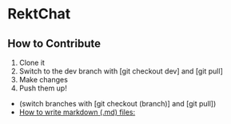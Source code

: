 # RektChat

## How to Contribute
1. Clone it
2. Switch to the dev branch with [git checkout dev] and [git pull]
3. Make changes
4. Push them up!
* (switch branches with [git checkout (branch)] and [git pull])
* [How to write markdown (.md) files: ](https://help.github.com/articles/markdown-basics/)
